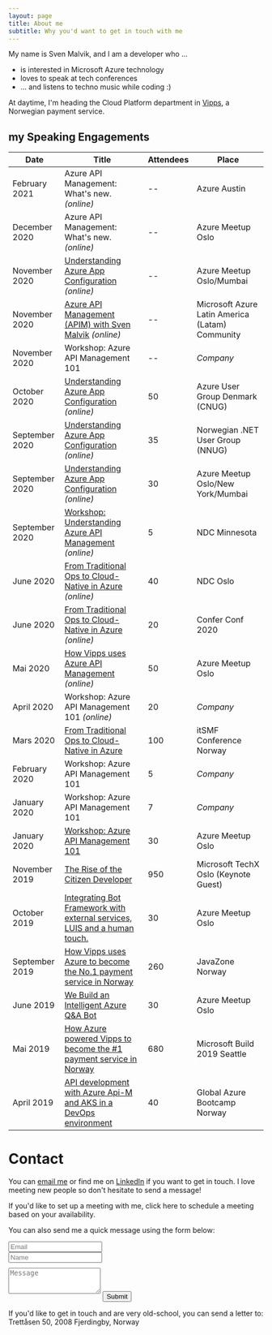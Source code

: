 ```yaml
---
layout: page
title: About me
subtitle: Why you'd want to get in touch with me
---
```


My name is Sven Malvik, and I am a developer who ...

- is interested in Microsoft Azure technology
- loves to speak at tech conferences
- ... and listens to techno music while coding :)

At daytime, I'm heading the Cloud Platform department in [Vipps](https://vipps.no), a Norwegian payment service.

## my Speaking Engagements

|Date   |Title    |Attendees    |Place  |
|---    |---    |---      |---    |
|February 2021  |Azure API Management: What's new. *(online)* |--    |Azure Austin                 |
|December 2020  |Azure API Management: What's new. *(online)* |--    |Azure Meetup Oslo                 |
|November 2020  |[Understanding Azure App Configuration](https://www.meetup.com/azure-meetup-oslo/events/273477740/) *(online)* |--    |Azure Meetup Oslo/Mumbai                 |
|November 2020   |[Azure API Management (APIM) with Sven Malvik](https://www.meetup.com/AzureLATAM/events/274077221/) *(online)*  |--| Microsoft Azure Latin America (Latam) Community
|November 2020   |Workshop: Azure API Management 101 |-- |*Company*    |
|October 2020   |[Understanding Azure App Configuration](https://www.meetup.com/Azure-Usergroup-Denmark/events/274034642/) *(online)* |50    |Azure User Group Denmark (CNUG)   |
|September 2020 |[Understanding Azure App Configuration](https://www.meetup.com/NNUGOslo/events/273290043/) *(online)*  |35    |Norwegian .NET User Group (NNUG)       |
|September 2020 |[Understanding Azure App Configuration](https://www.meetup.com/azure-meetup-oslo/events/272787237/) *(online)*  |30    |Azure Meetup Oslo/New York/Mumbai     |
|September 2020 |[Workshop: Understanding Azure API Management](https://ndcminnesota.com/agenda/understanding-azure-api-management-0q2l/0rj0je5brqe) *(online)* |5     |NDC Minnesota                            |
|June 2020      |[From Traditional Ops to Cloud-Native in Azure](https://ndcoslo.com/talk/from-traditional-ops-to-cloud-native-in-azure-a-real-world-scenario/) *(online)* |40    |NDC Oslo                                 |
|June 2020      |[From Traditional Ops to Cloud-Native in Azure](https://confer.no/program/?talk=KSYB-DEHT-OQJJ) *(online)*  |20    |Confer Conf 2020    |
|Mai 2020       |[How Vipps uses Azure API Management](https://www.meetup.com/azure-meetup-oslo/events/270363493/) *(online)*             |50    |Azure Meetup Oslo    |
|April 2020   |Workshop: Azure API Management 101 *(online)* |20 |*Company*     |
|Mars 2020      |[From Traditional Ops to Cloud-Native in Azure](https://itsmfkonferansen.no/wp-content/uploads/2020/02/itSMF-Konferansen-2020_Program-v0.8.docx-4.pdf)   |100   |itSMF Conference Norway    |
|February 2020  |Workshop: Azure API Management 101 |5 |*Company*    |
|January 2020   |Workshop: Azure API Management 101 |7 |*Company*    |
|January 2020   |[Workshop: Azure API Management 101](https://www.meetup.com/azure-meetup-oslo/events/264452427/) |30 |Azure Meetup Oslo    |
|November 2019  |[The Rise of the Citizen Developer](https://www.microsoftevents.com/profile/web/index.cfm?PKwebID=0x1469423f223&varPage=agenda)  |950    |Microsoft TechX Oslo (Keynote Guest)     |
|October 2019    |[Integrating Bot Framework with external services, LUIS and a human touch.](https://www.meetup.com/azure-meetup-oslo/events/263669844/) | 30 | Azure Meetup Oslo |
|September 2019 |[How Vipps uses Azure to become the No.1 payment service in Norway](https://2019.javazone.no/program/422fef66-780e-4f27-a921-6dbfaf852ae7)   |260    |JavaZone Norway                          |
|June 2019      |[We Build an Intelligent Azure Q&A Bot](https://www.meetup.com/azure-meetup-oslo/events/261460415/) |30     |Azure Meetup Oslo    |
|Mai 2019       |[How Azure powered Vipps to become the &#35;1 payment service in Norway](https://azure.microsoft.com/nb-no/resources/videos/build-2019-from-monolith-to-microservice-how-azure-powered-vipps-to-become-the-no-1-payment-service-in-norway/) |680    |Microsoft Build 2019 Seattle    |
|April 2019     |[API development with Azure Api-M and AKS in a DevOps environment](https://www.meetup.com/NNUGOslo/events/258724069/)    |40    |Global Azure Bootcamp Norway    |

# Contact

You can [email me](sven@malvik.de) or find me on [LinkedIn](https://www.linkedin.com/in/svenmalvik/) if you want to get in touch. I love meeting new people so don't hesitate to send a message!

If you'd like to set up a meeting with me, click here to schedule a meeting based on your availability.

<form action="https://formspree.io/sven@malvik.de" method="POST" class="form" id="contact-form">
  <p>You can also send me a quick message using the form below:</p>
  <div class="row">
    <div class="col-xs-6">
      <input type="email" name="_replyto" class="form-control input-lg" placeholder="Email" title="Email">
    </div>
    <div class="col-xs-6">
      <input type="text" name="name" class="form-control input-lg" placeholder="Name" title="Name">
    </div>
  </div>
  <input type="hidden" name="_subject" value="New submission from svenmalvik.com">
  <textarea type="text" name="content" class="form-control input-lg" style="margin-top: 10px; margin-bottom:10px;" placeholder="Message" title="Message" required="required" rows="3"></textarea>
  <input type="text" name="_gotcha" style="display:none">
  <input type="hidden" name="_next" value="?message=Your message was sent successfully, thanks!" />
  <button type="submit" class="btn btn-lg btn-primary">Submit</button>
</form>

If you'd like to get in touch and are very old-school, you can send a letter to:
Trettåsen 50, 2008 Fjerdingby, Norway
